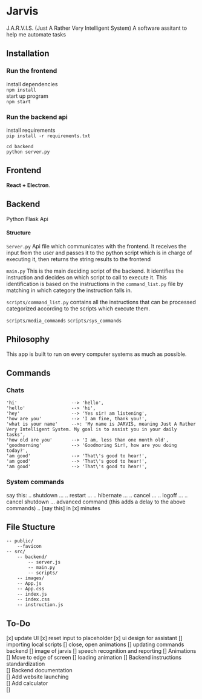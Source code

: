 # Jarvis 
J.A.R.V.I.S. (Just A Rather Very Intelligent System)
A software assitant to help me automate tasks

## Installation 
### Run the frontend
install dependencies  
`
npm install
`  
start up program  
`
npm start 
`

### Run the backend api 
install requirements  
`
pip install -r requirements.txt
`
```
cd backend
python server.py   
```

## Frontend 
**React + Electron**. 

## Backend 
Python Flask Api
#### Structure
`Server.py`
Api file which communicates with the frontend. It receives the input from the user and passes it to the python script which is in charge of executing it, then returns the string results to the frontend

`main.py`
This is the main deciding script of the backend. It identifies the instruction and decides on which script to call to execute it. This identification is based on the instructions in the `command_list.py` file by matching in which category the instruction falls in.

`scripts/command_list.py`
contains all the instructions that can be processed categorized according to the scripts which execute them.

`scripts/media_commands`
`scripts/sys_commands`

## Philosophy 
This app is built to run on every computer systems as much as possible.

## Commands 
### Chats 
```
'hi'                    --> 'hello',
'hello'                 --> 'hi',
'hey'                   --> 'Yes sir! am listening',
'how are you'           --> 'I am fine, thank you!',
'what is your name'     -->: 'My name is JARVIS, meaning Just A Rather Very Intelligent System. My goal is to assist you in your daily tasks',
'how old are you'       --> 'I am, less than one month old',
'goodmorning'           --> 'Goodmoring Sir!, how are you doing today?',
'am good'               --> 'That\'s good to hear!',
'am good'               --> 'That\'s good to hear!',
'am good'               --> 'That\'s good to hear!',
```

### System commands 
say this: 
    .. shutdown ...
    .. restart ...
    .. hibernate ...
    .. cancel ...
    .. logoff ...
    .. cancel shutdown ...
advanced command (this adds a delay to the above commands)
    .. [say this] in [x] minutes 

## File Stucture
```
-- public/
    --favicon
-- src/
    -- backend/
        -- server.js
        -- main.py
        -- scripts/
    -- images/
    -- App.js
    -- App.css
    -- index.js
    -- index.css
    -- instruction.js
```
## To-Do
[x] update UI
[x] reset input to placeholder 
[x] ui design for assistant 
[] importing local scripts 
[] close, open animations
[] updating commands backend
[] image of jarvis 
[] speech recognition and reporting 
[] Animations  
[] Move to edge of screen
[] loading animation 
[] Backend instructions standardization  
[] Backend documentation  
[] Add website launching   
[] Add calculator   
[] 
